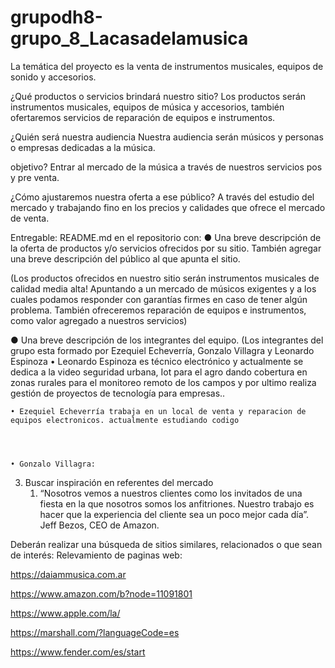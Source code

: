 # grupodh8-grupo_8_Lacasadelamusica

La temática del proyecto es la venta de instrumentos musicales, equipos de sonido y accesorios.

¿Qué productos o servicios brindará nuestro sitio? 
Los productos serán instrumentos musicales, equipos de música y accesorios, también ofertaremos servicios de reparación de equipos e instrumentos.

¿Quién será nuestra audiencia
Nuestra audiencia serán músicos y personas o empresas dedicadas a la música.

objetivo? 
Entrar al mercado de la música a través de nuestros servicios pos y pre venta.

¿Cómo ajustaremos nuestra oferta a ese público? 
A través del estudio del mercado y trabajando fino en los precios y calidades que ofrece el mercado de venta.

Entregable​:​ 
README.md en el repositorio con:
● Una breve descripción de la oferta de productos y/o servicios ofrecidos por su sitio. También agregar una breve descripción del público al que apunta el sitio.

(Los productos ofrecidos en nuestro sitio serán instrumentos musicales de calidad media alta! Apuntando a un mercado de músicos exigentes y a los cuales podamos responder con garantías firmes en caso de tener algún problema. También ofreceremos reparación de equipos e instrumentos, como valor agregado a nuestros servicios)

● Una breve descripción de los integrantes del equipo.
(Los integrantes del grupo esta formado por Ezequiel Echeverría, Gonzalo Villagra y Leonardo Espinoza
    • Leonardo Espinoza es técnico electrónico y actualmente se dedica a la video seguridad urbana, Iot para el agro dando cobertura en zonas rurales para el monitoreo remoto de los campos y por ultimo realiza gestión de proyectos de tecnología para empresas..
    
    • Ezequiel Echeverría trabaja en un local de venta y reparacion de equipos electronicos. actualmente estudiando codigo




    • Gonzalo Villagra:





3. Buscar inspiración en referentes del mercado
    1. “Nosotros vemos a nuestros clientes como los invitados de una fiesta en la que nosotros somos los anfitriones. Nuestro trabajo es hacer que la experiencia del cliente sea un poco mejor cada día”. Jeff Bezos, CEO de Amazon.


Deberán realizar una búsqueda de sitios similares, relacionados o que sean de interés: 
Relevamiento de paginas web:

https://daiammusica.com.ar

https://www.amazon.com/b?node=11091801

https://www.apple.com/la/

https://marshall.com/?languageCode=es

https://www.fender.com/es/start
